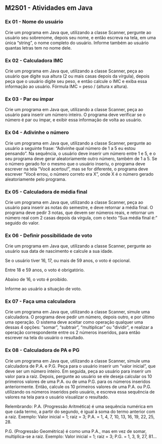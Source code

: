 ## M2S01 - Atividades em Java

### Ex 01 - Nome do usuário

Crie um programa em Java que, utilizando a classe Scanner, pergunte ao usuário seu sobrenome, depois seu nome, e então escreva na tela, em uma única “string”, o nome completo do usuário. Informe também ao usuário quantas letras tem no nome dele.

### Ex 02 - Calculadora IMC

Crie um programa em Java que, utilizando a classe Scanner, peça ao usuário que digite sua altura (2 ou mais casas depois da vírgula), depois peça que o usuário digite seu peso, e então calcule o IMC e exiba essa informação ao usuário. Fórmula IMC = peso / (altura x altura).

### Ex 03 - Par ou ímpar

Crie um programa em Java que, utilizando a classe Scanner, peça ao usuário para inserir um número inteiro. O programa deve verificar se o número é par ou ímpar, e exibir essa informação de volta ao usuário.

### Ex 04 - Adivinhe o número

Crie um programa em Java que, utilizando a classe Scanner, pergunte ao usuário a seguinte frase: “Adivinhe qual número de 1 a 5 eu estou pensando”. Na sequência, o usuário deve inserir um número entre 1 e 5, e o seu programa deve gerar aleatoriamente outro número, também de 1 a 5. Se o número gerado for o mesmo que o usuário inseriu, o programa deve escrever na tela “Você acertou!”, mas se for diferente, o programa deve escrever “Você errou, o número correto era X”, onde X é o número gerado aleatoriamente pelo programa.

### Ex 05 - Calculadora de média final

Crie um programa em Java que, utilizando a classe Scanner, peça ao usuário para inserir as notas do semestre, e deve retornar a média final. O programa deve pedir 3 notas, que devem ser números reais, e retornar um número real com 2 casas depois da vírgula, com o texto “Sua média final é:” seguido do valor.

### Ex 06 - Definir possibilidade de voto

Crie um programa em Java que, utilizando a classe Scanner, pergunte ao usuário sua data de nascimento e calcule a sua idade.

Se o usuário tiver 16, 17, ou mais de 59 anos, o voto é opcional.

Entre 18 e 59 anos, o voto é obrigatório.

Abaixo de 16, o voto é proibido.

Informe ao usuário a situação de voto.

### Ex 07 - Faça uma calculadora

Crie um programa em Java que, utilizando a classe Scanner, simule uma calculadora. O programa deve pedir um número, depois outro, e por último uma operação. O sistema deve aceitar como operação qualquer uma dessas 4 opções: “somar”, “subtrair”, “multiplicar” ou "dividir", e realizar a operação correspondente entre os 2 números inseridos, para então escrever na tela do usuário o resultado.

### Ex 08 - Calculadora de PA e PG

Crie um programa em Java que, utilizando a classe Scanner, simule uma calculadora de P.A. e P.G. Peça para o usuário inserir um “valor inicial”, que deve ser um número inteiro. Em seguida, peça ao usuário para inserir um valor para a raiz. Depois, pergunte ao usuário se ele deseja calcular os 10 primeiros valores de uma P.A. ou de uma P.G. para os números inseridos anteriormente. Então, calcule os 10 primeiros valores de uma P.A. ou P.G. utilizando os números inseridos pelo usuário, e escreva essa sequência de valores na tela para o usuário visualizar o resultado.

Relembrando: P.A. (Progressão Aritmética) é uma sequência numérica em que cada termo, a partir do segundo, é igual à soma do termo anterior com a raiz. Exemplo: Valor inicial = 1; raiz = 3; P.A. = 1, 4, 7, 10, 13, 16, 19, 22, 25, 28.

P.G. (Progressão Geométrica) é como uma P.A., mas em vez de somar, multiplica-se a raiz. Exemplo: Valor inicial = 1; raiz = 3; P.G. = 1, 3, 9, 27, 81...
